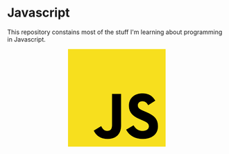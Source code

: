# Javascript
This repository constains most of the stuff I'm learning about programming in Javascript.

<div align="center">
  
![](./img_readme.png)
  
</div>
